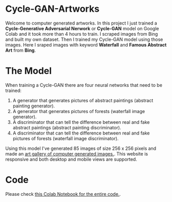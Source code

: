 # Cycle-GAN-Artworks
Welcome to computer generated artworks. In this project I just trained a **Cycle-Generative Adversarial Nerwork** or **Cycle-GAN** model on Google Colab and it took more than 4 hours to train. I scraped images from Bing and built my own dataset. Then I trained my Cycle-GAN model using those images. Here I sraped images with keyword **Waterfall** and **Famous Abstract Art** from **Bing**.

# The Model
When training a Cycle-GAN there are four neural networks that need to be trained:
1) A generator that generates pictures of abstract paintings (abstract painting generator).
2) A generator that generates pictures of forests (waterfall image generator).
3) A discriminator that can tell the difference between real and fake abstract paintings (abstract painting discriminator).
4) A discriminator that can tell the difference between real and fake pictures of forests (waterfall image discriminator).

Using this model I've generated 85 images of size 256 x 256 pixels and made an [art gallery of computer generated images.](https://cycle-gan-artworks.herokuapp.com/). This website is responsive and both desktop and mobile views are supported.

# Code
Please check [this Colab Notebook for the entire code.](Cycle_GAN_Artworks.ipynb).
